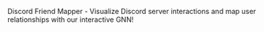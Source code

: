 Discord Friend Mapper - Visualize Discord server interactions and map user relationships with our interactive GNN!
